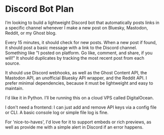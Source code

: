 # Discord Bot Plan

I’m looking to build a lightweight Discord bot that automatically posts links in a specific channel whenever I make a new post on Bluesky, Mastodon, Reddit, or my Ghost blog.

Every 15 minutes, it should check for new posts. When a new post if found, it should post a basic message with a link to the Discord channel. Something like "I posted on platform. Go like, comment, and share, if you will!" It should duplicates by tracking the most recent post from each source.

It should use Discord webhooks, as well as the Ghost Content API, the Mastodon API, an unofficial Bluesky API wrapper, and the Reddit API. I prefer minimal dependencies, because it must be lightweight and easy to maintain.

I'd like it in Python. I’ll be running this on a cloud VPS called DigitalOcean.

I don't need a frontend: I can just add and remove API keys via a config file or CLI. A basic console log or simple file log is fine.

For 'nice-to-haves', I'd love for it to support embeds or rich previews, as well as provide me with a simple alert in Discord if an error happens.
